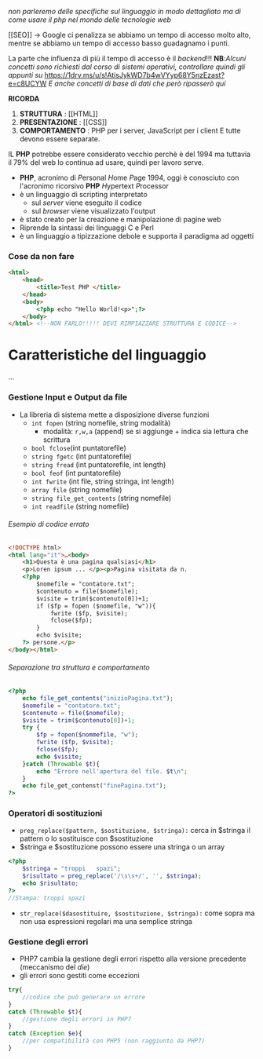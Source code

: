 *non parleremo delle specifiche sul linguaggio in modo dettagliato ma di come usare il php nel mondo delle tecnologie web*

[[SEO]] -> Google ci penalizza se abbiamo un tempo di accesso molto alto, mentre se abbiamo un tempo di accesso basso guadagnamo i punti. 

La parte che influenza di più il tempo di accesso è il *backend*!!! 
**NB**:*Alcuni concetti sono richiesti dal corso di sistemi operativi, controllare quindi gli appunti su* https://1drv.ms/u/s!AtisJykWD7b4wVYyp68Y5nzEzast?e=c8UCYW *E anche concetti di base di dati che però ripasserò qui*

**RICORDA**
1) **STRUTTURA** : [[HTML]]
2) **PRESENTAZIONE** : [[CSS]]
3) **COMPORTAMENTO** : PHP per i server, JavaScript per i client
E tutte devono essere separate.

IL **PHP** potrebbe essere considerato vecchio perchè è del 1994 ma tuttavia il 79% del web lo continua ad usare, quindi per lavoro serve.

- **PHP**, acronimo di *P*ersonal *H*ome *P*age 1994, oggi è conosciuto con l'acronimo ricorsivo **PHP** *H*ypertext *P*rocessor
- è un linguaggio di scripting interpretato
	- sul *server* viene eseguito il codice
	- sul *browser* viene visualizzato l'output
- è stato creato per la creazione e manipolazione di pagine web
- Riprende la sintassi dei linguaggi C e Perl
- è un linguaggio a tipizzazione debole e supporta il paradigma ad oggetti

### Cose da non fare
````HTML
<html>
	<head>
		<title>Test PHP </title>
	</head>
	<body>
		<?php echo "Hello World!<p>";?>
	</body>
</html> <!--NON FARLO!!!!! DEVI RIMPIAZZARE STRUTTURA E CODICE-->
````

# Caratteristiche del linguaggio
...

### Gestione Input e Output da file
- La libreria di sistema mette a disposizione diverse funzioni
	- `int fopen` (string nomefile, string modalità)
		- modalità: `r,w,a` (append) se si aggiunge + indica sia lettura che scrittura
	- `bool fclose`(int puntatorefile)
	- `string fgetc` (int puntatorefile)
	- `string fread` (int puntatorefile, int length)
	- `bool feof` (int puntatorefile)
	- `int fwrite` (int file, string stringa, int length)
	- `array file` (string nomefile)
	- `string file_get_contents` (string nomefile)
	- `int readfile` (string nomefile)
###### Esempio di codice errato
````HTML
<!DOCTYPE html>
<html lang="it">…<body>
	<h1>Questa è una pagina qualsiasi</h1>
	<p>Loren ipsum ... </p><p>Pagina visitata da n.
	<?php
		$nomefile = "contatore.txt";
		$contenuto = file($nomefile);
		$visite = trim($contenuto[0])+1;
		if ($fp = fopen ($nomefile, "w")){
			fwrite ($fp, $visite);
			fclose($fp);
		}
		echo $visite;
	?> persone.</p>
</body></html>
````
###### Separazione tra struttura e comportamento
````PHP
<?php
	echo file_get_contents("inizioPagina.txt");
	$nomefile = "contatore.txt";
	$contenuto = file($nomefile);
	$visite = trim($contenuto[0])+1;
	try {
		$fp = fopen($nommefile, "w");
		fwrite ($fp, $visite);
		fclose($fp);
		echo $visite;
	}catch (Throwable $t){
		echo "Errore nell'apertura del file. $t\n";
	}
	echo file_get_contenst("finePagina.txt");
?>
````
### Operatori di sostituzioni
- `preg_replace($pattern, $sostituzione, $stringa):` cerca in $stringa il pattern o lo sostituisce con $sostituzione
- $stringa e $sostituzione possono essere una stringa o un array
````PHP
<?php
	$stringa = "troppi   spazi";
	$risultato = preg_replace('/\s\s+/', '', $stringa);
	echo $risultato;
?> 
//Stampa: troppi spazi
````
- `str_replace($dasostituire, $sostituzione, $stringa):` come sopra ma non usa espressioni regolari ma una semplice stringa
### Gestione degli errori
- PHP7 cambia la gestione degli errori rispetto alla versione precedente (meccanismo del *die*)
- gli errori sono gestiti come eccezioni
````PHP
try{
	//codice che può generare un errore
}
catch (Throwable $t){
	//gestione degli errori in PHP7
}
catch (Exception $e){
	//per compatibilità con PHP5 (non raggiunto da PHP7)
}
````
